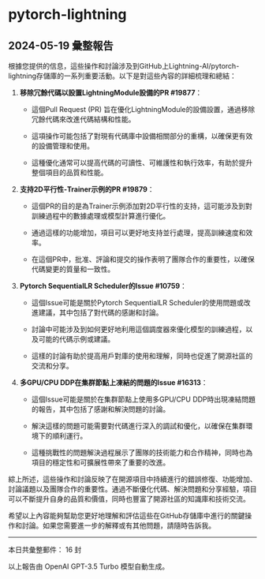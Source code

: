 # pytorch-lightning

## 2024-05-19 彙整報告

根據您提供的信息，這些操作和討論涉及到GitHub上Lightning-AI/pytorch-lightning存儲庫的一系列重要活動。以下是對這些內容的詳細梳理和總結：



1. **移除冗餘代碼以設置LightningModule設備的PR #19877**：

   - 這個Pull Request (PR) 旨在優化LightningModule的設備設置，通過移除冗餘代碼來改進代碼結構和性能。

   - 這項操作可能包括了對現有代碼庫中設備相關部分的重構，以確保更有效的設備管理和使用。

   - 這種優化通常可以提高代碼的可讀性、可維護性和執行效率，有助於提升整個項目的品質和性能。



2. **支持2D平行性-Trainer示例的PR #19879**：

   - 這個PR的目的是為Trainer示例添加對2D平行性的支持，這可能涉及到對訓練過程中的數據處理或模型計算進行優化。

   - 通過這樣的功能增加，項目可以更好地支持並行處理，提高訓練速度和效率。

   - 在這個PR中，批准、評論和提交的操作表明了團隊合作的重要性，以確保代碼變更的質量和一致性。



3. **Pytorch SequentialLR Scheduler的Issue #10759**：

   - 這個Issue可能是關於Pytorch SequentialLR Scheduler的使用問題或改進建議，其中包括了對代碼的感謝和討論。

   - 討論中可能涉及到如何更好地利用這個調度器來優化模型的訓練過程，以及可能的代碼示例或建議。

   - 這樣的討論有助於提高用戶對庫的使用和理解，同時也促進了開源社區的交流和分享。



4. **多GPU/CPU DDP在集群節點上凍結的問題的Issue #16313**：

   - 這個Issue可能是關於在集群節點上使用多GPU/CPU DDP時出現凍結問題的報告，其中包括了感謝和解決問題的討論。

   - 解決這樣的問題可能需要對代碼進行深入的調試和優化，以確保在集群環境下的順利運行。

   - 這種挑戰性的問題解決過程展示了團隊的技術能力和合作精神，同時也為項目的穩定性和可擴展性帶來了重要的改進。



綜上所述，這些操作和討論反映了在開源項目中持續進行的錯誤修復、功能增加、討論議題以及團隊合作的重要性。通過不斷優化代碼、解決問題和分享經驗，項目可以不斷提升自身的品質和價值，同時也豐富了開源社區的知識庫和技術交流。



希望以上內容能夠幫助您更好地理解和評估這些在GitHub存儲庫中進行的關鍵操作和討論。如果您需要進一步的解釋或有其他問題，請隨時告訴我。



---



本日共彙整郵件： 16 封



以上報告由 OpenAI GPT-3.5 Turbo 模型自動生成。